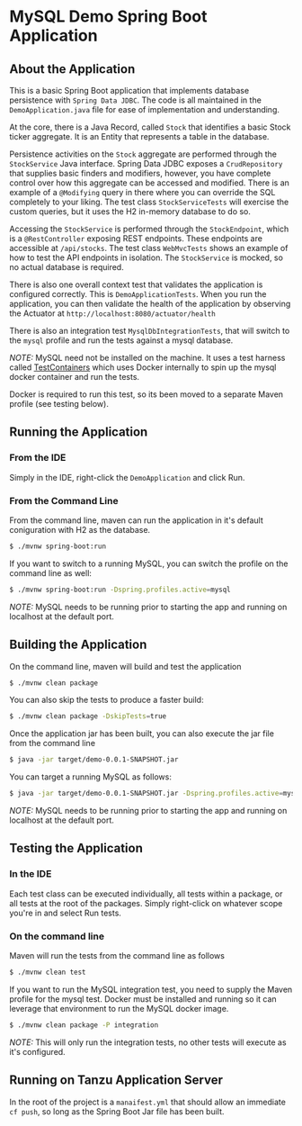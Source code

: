 # MySQL Demo Spring Boot Application

## About the Application

This is a basic Spring Boot application that implements database persistence with `Spring Data JDBC`. The code is all maintained in the `DemoApplication.java` file for ease of implementation and understanding.

At the core, there is a Java Record, called `Stock` that identifies a basic Stock ticker aggregate. It is an Entity that represents a table in the database.

Persistence activities on the `Stock` aggregate are performed through the `StockService` Java interface. Spring Data JDBC exposes a `CrudRepository` that supplies basic finders and modifiers, however, you have complete control over how this aggregate can be accessed and modified.
There is an example of a `@Modifying` query in there where you can override the SQL completely to your liking.
The test class `StockServiceTests` will exercise the custom queries, but it uses the H2 in-memory database to do so.

Accessing the `StockService` is performed through the `StockEndpoint`, which is a `@RestController` exposing REST endpoints.
These endpoints are accessible at `/api/stocks`. The test class `WebMvcTests` shows an example of how to test the API endpoints in isolation.
The `StockService` is mocked, so no actual database is required.

There is also one overall context test that validates the application is configured correctly. This is `DemoApplicationTests`.
When you run the application, you can then validate the health of the application by observing the Actuator at `http://localhost:8080/actuator/health`

There is also an integration test `MysqlDbIntegrationTests`, that will switch to the `mysql` profile and run the tests against a mysql database.

*NOTE:* MySQL need not be installed on the machine. It uses a test harness called [TestContainers](https://www.testcontainers.org/) which uses Docker internally to spin up the mysql docker container and run the tests.

Docker is required to run this test, so its been moved to a separate Maven profile (see testing below).

## Running the Application

### From the IDE

Simply in the IDE, right-click the `DemoApplication` and click Run.

### From the Command Line

From the command line, maven can run the application in it's default coniguration with H2 as the database.
```bash
$ ./mvnw spring-boot:run
```

If you want to switch to a running MySQL, you can switch the profile on the command line as well:
```bash
$ ./mvnw spring-boot:run -Dspring.profiles.active=mysql
```
*NOTE:* MySQL needs to be running prior to starting the app and running on localhost at the default port.

## Building the Application

On the command line, maven will build and test the application
```bash
$ ./mvnw clean package
```

You can also skip the tests to produce a faster build:
```bash
$ ./mvnw clean package -DskipTests=true
```

Once the application jar has been built, you can also execute the jar file from the command line
```bash
$ java -jar target/demo-0.0.1-SNAPSHOT.jar
```

You can target a running MySQL as follows:
```bash
$ java -jar target/demo-0.0.1-SNAPSHOT.jar -Dspring.profiles.active=mysql
```
*NOTE:* MySQL needs to be running prior to starting the app and running on localhost at the default port.

## Testing the Application

### In the IDE
Each test class can be executed individually, all tests within a package, or all tests at the root of the packages. Simply right-click on whatever scope you're in and select Run tests.

### On the command line
Maven will run the tests from the command line as follows
```bash
$ ./mvnw clean test
```

If you want to run the MySQL integration test, you need to supply the Maven profile for the mysql test. Docker must be installed and running so it can leverage that environment to run the MySQL docker image.
```bash
$ ./mvnw clean package -P integration
```
*NOTE:* This will only run the integration tests, no other tests will execute as it's configured.

## Running on Tanzu Application Server

In the root of the project is a `manaifest.yml` that should allow an immediate `cf push`, so long as the Spring Boot Jar file has been built.


